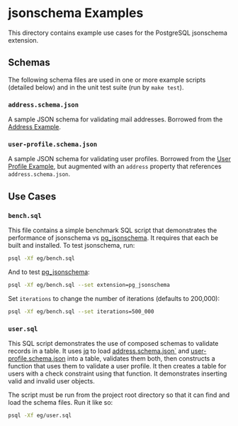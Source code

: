jsonschema Examples
===================

This directory contains example use cases for the PostgreSQL jsonschema
extension.

Schemas
-------

The following schema files are used in one or more example scripts (detailed
below) and in the unit test suite (run by `make test`).

### `address.schema.json`

A sample JSON schema for validating mail addresses. Borrowed from the [Address
Example].

### `user-profile.schema.json`

A sample JSON schema for validating user profiles. Borrowed from the [User
Profile Example], but augmented with an `address` property that references
`address.schema.json`.

Use Cases
---------

### `bench.sql`

This file contains a simple benchmark SQL script that demonstrates the
performance of jsonschema vs [pg_jsonschema]. It requires that each be built
and installed. To test jsonschema, run:

```sh
psql -Xf eg/bench.sql
```

And to test [pg_jsonschema]:

```sh
psql -Xf eg/bench.sql --set extension=pg_jsonschema
```

Set `iterations` to change the number of iterations (defaults to 200,000):

```sh
psql -Xf eg/bench.sql --set iterations=500_000
```

### `user.sql`

This SQL script demonstrates the use of composed schemas to validate records
in a table. It uses [jq] to load  [address.schema.json`](#addressschemajson)
and [user-profile.schema.json](#user-profileschemajson) into a table,
validates them both, then constructs a function that uses them to validate a
user profile. It then creates a table for users with a check constraint using
that function. It demonstrates inserting valid and invalid user objects.

The script must be run from the project root directory so that it can find and
load the schema files. Run it like so:

``` sh
psql -Xf eg/user.sql
```

  [Address Example]: https://json-schema.org/learn/json-schema-examples#address
  [User Profile Example]: https://json-schema.org/learn/json-schema-examples#user-profile
  [pg_jsonschema]: https://github.com/supabase/pg_jsonschema
  [jq]: https://jqlang.github.io/jq/manual/